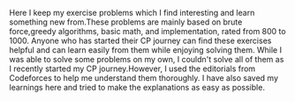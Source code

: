 Here I keep my exercise problems which I find interesting and learn something new from.These problems are mainly based on brute force,greedy algorithms, basic math, and implementation, rated from 800 to 1000. 
Anyone who has started their CP journey can find these exercises helpful and can learn easily from them while enjoying solving them.
While I was able to solve some problems on my own, I couldn't solve all of them as I recently started my CP journey.However, I used the editorials from Codeforces to help me understand them thoroughly. 
I have also saved my learnings here and tried to make the explanations as easy as possible.
